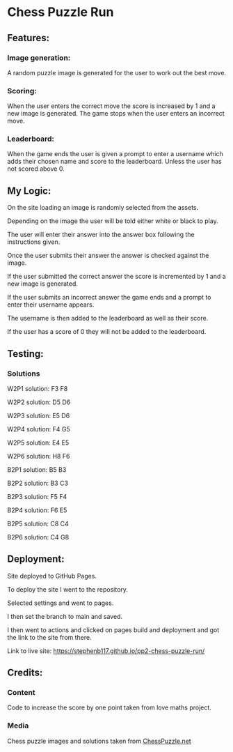 # Chess Puzzle Run

## Features:

### Image generation:
A random puzzle image is generated for the user to work out the best move. 

### Scoring:
When the user enters the correct move the score is increased by 1 and a new image is generated. The game stops when the user enters an incorrect move.  

### Leaderboard:
When the game ends the user is given a prompt to enter a username which adds their chosen name and score to the leaderboard. Unless the user has not scored above 0.

## My Logic: 
On the site loading an image is randomly selected from the assets.

Depending on the image the user will be told either white or black to play. 

The user will enter their answer into the answer box following the instructions given. 

Once the user submits their answer the answer is checked against the image. 

If the user submitted the correct answer the score is incremented by 1 and a new image is generated. 

If the user submits an incorrect answer the game ends and a prompt to enter their username appears. 

The username is then added to the leaderboard as well as their score. 

If the user has a score of 0 they will not be added to the leaderboard. 

## Testing:

### Solutions 
W2P1 solution: F3 F8

W2P2 solution: D5 D6

W2P3 solution: E5 D6

W2P4 solution: F4 G5

W2P5 solution: E4 E5

W2P6 solution: H8 F6

B2P1 solution: B5 B3

B2P2 solution: B3 C3

B2P3 solution: F5 F4

B2P4 solution: F6 E5

B2P5 solution: C8 C4

B2P6 solution: C4 G8


## Deployment:
Site deployed to GitHub Pages. 

To deploy the site I went to the repository. 

Selected settings and went to pages. 

I then set the branch to main and saved. 

I then went to actions and clicked on pages build and deployment and got the link to the site from there.

Link to live site: https://stephenb117.github.io/pp2-chess-puzzle-run/

## Credits:

### Content 
Code to increase the score by one point taken from love maths project. 


### Media
Chess puzzle images and solutions taken from [ChessPuzzle.net](https://chesspuzzle.net/) 